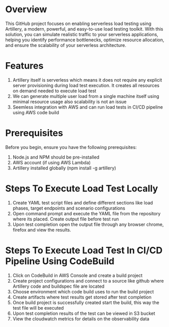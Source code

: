 
# Overview


This GitHub project focuses on enabling serverless load testing using Artillery, a modern, powerful, and easy-to-use load testing toolkit. With this solution, you can simulate realistic traffic to your serverless applications, helping you identify performance bottlenecks, optimize resource allocation, and ensure the scalability of your serverless architecture.

# Features

1. Artillery itself is serverless which means it does not require any explicit server provisioning during load test execution. It creates all resources on demand needed to execute load test
2. We can generate multiple user load from a single machine itself using minimal resource usage also scalability is not an issue
3. Seemless integration with AWS and can run load tests in CI/CD pipeline using AWS code build

# Prerequisites

Before you begin, ensure you have the following prerequisites:

1. Node.js and NPM should be pre-installed
2. AWS account (if using AWS Lambda)
3. Artillery installed globally (npm install -g artillery)

# Steps To Execute Load Test Locally

1. Create YAML test script files and define different sections    like load phases, target endpoints and scenario configurations
2. Open command prompt and execute the YAML file from the repository where its placed. Create output file before test run
3. Upon test completion open the output file through any browser chrome, firefox and view the results.


# Steps To Execute Load Test In CI/CD Pipeline Using CodeBuild

1. Click on CodeBuild in AWS Console and create a build project
2. Create project configurations and connect to a source like github where Artillery code and buildspec file are located 
3. Choose environment which code build uses to run the build project
4. Create artifacts where test results get stored after test completion
5. Once build project is successfully created start the build, this way the test file will be executed 
6. Upon test completion results of the test can be viewed in S3 bucket 
7. View the cloudwatch metrics for details on the observability data
